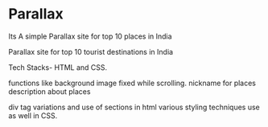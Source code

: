 # Parallax
Its A simple Parallax site for top 10 places in India

Parallax site for top 10 tourist destinations in India

Tech Stacks- HTML and CSS.

functions like background image fixed while scrolling.
nickname for places
description about places 

div tag variations and use of sections in html 
various styling techniques use as well in CSS.
